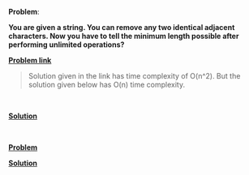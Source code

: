 **Problem**:
<br>

**You are given a string. You can remove any two identical adjacent characters. Now you have to tell the minimum length possible after performing unlimited operations?**

[**Problem link**](https://www.geeksforgeeks.org/shortest-string-possible-after-removal-of-all-pairs-of-similar-adjacent-characters/)
> Solution given in the link has time complexity of O(n^2). But the solution given below has O(n) time complexity.
<br>

[**Solution**](https://github.com/khalid586/Competitive-programming-Topics/blob/main/string%20algorithms/remove%20duplicates.cpp)

<br>

[**Problem**](https://practice.geeksforgeeks.org/problems/remove-common-characters-and-concatenate-1587115621/1)

[**Solution**](https://github.com/khalid586/Competitive-programming-Topics/blob/main/string%20algorithms/remove%20common%20char%20%26%20concate.cpp)